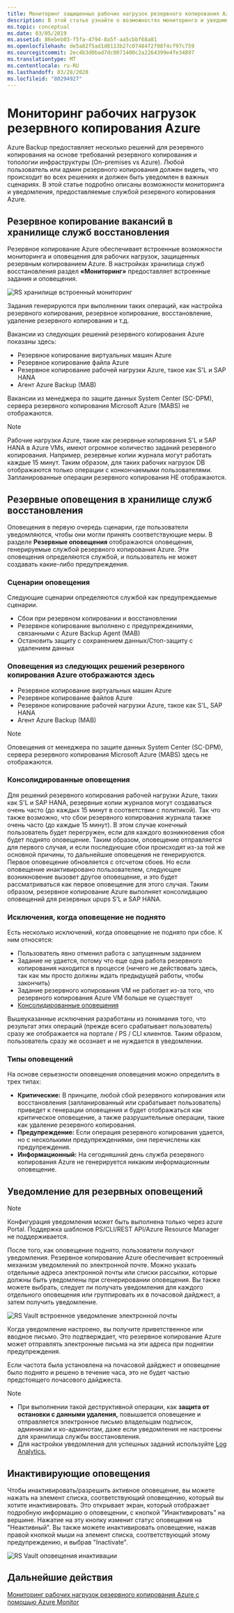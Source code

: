 ```yaml
---
title: Мониторинг защищенных рабочих нагрузок резервного копирования Azure
description: В этой статье узнайте о возможностях мониторинга и уведомления для рабочих нагрузок резервного копирования Azure с помощью портала Azure.
ms.topic: conceptual
ms.date: 03/05/2019
ms.assetid: 86ebeb03-f5fa-4794-8a5f-aa5cbbf68a81
ms.openlocfilehash: de5a82f5ad1d8113b27c07484f2f08f4cf97c759
ms.sourcegitcommit: 2ec4b3d0bad7dc0071400c2a2264399e4fe34897
ms.translationtype: MT
ms.contentlocale: ru-RU
ms.lasthandoff: 03/28/2020
ms.locfileid: "80294927"
---
```

# <a name="monitoring-azure-backup-workloads"></a>Мониторинг рабочих нагрузок резервного копирования Azure

Azure Backup предоставляет несколько решений для резервного копирования на основе требований резервного копирования и топологии инфраструктуры (On-premises vs Azure). Любой пользователь или админ резервного копирования должен видеть, что происходит во всех решениях и должен быть уведомлен в важных сценариях. В этой статье подробно описаны возможности мониторинга и уведомления, предоставляемые службой резервного копирования Azure.

## <a name="backup-jobs-in-recovery-services-vault"></a>Резервное копирование вакансий в хранилище служб восстановления

Резервное копирование Azure обеспечивает встроенные возможности мониторинга и оповещения для рабочих нагрузок, защищенных резервным копированием Azure. В настройках хранилища служб восстановления раздел **«Мониторинг»** предоставляет встроенные задания и оповещения.

![RS хранилище встроенный мониторинг](media/backup-azure-monitoring-laworkspace/rs-vault-inbuiltmonitoring.png)

Задания генерируются при выполнении таких операций, как настройка резервного копирования, резервное копирование, восстановление, удаление резервного копирования и т.д.

Вакансии из следующих решений резервного копирования Azure показаны здесь:

- Резервное копирование виртуальных машин Azure
- Резервное копирование файла Azure
- Резервное копирование рабочей нагрузки Azure, такое как S'L и SAP HANA
- Агент Azure Backup (MAB)

Вакансии из менеджера по защите данных System Center (SC-DPM), сервера резервного копирования Microsoft Azure (MABS) не отображаются.

> [!NOTE]
> Рабочие нагрузки Azure, такие как резервные копирования S'L и SAP HANA в Azure VMs, имеют огромное количество заданий резервного копирования. Например, резервные копии журнала могут работать каждые 15 минут. Таким образом, для таких рабочих нагрузок DB отображаются только операции с конкончаемыми пользователями. Запланированные операции резервного копирования НЕ отображаются.

## <a name="backup-alerts-in-recovery-services-vault"></a>Резервные оповещения в хранилище служб восстановления

Оповещения в первую очередь сценарии, где пользователи уведомляются, чтобы они могли принять соответствующие меры. В разделе **Резервные оповещения** отображаются оповещения, генерируемые службой резервного копирования Azure. Эти оповещения определяются службой, и пользователь не может создавать какие-либо предупреждения.

### <a name="alert-scenarios"></a>Сценарии оповещения

Следующие сценарии определяются службой как предупреждаемые сценарии.

- Сбои при резервном копировании и восстановлении
- Резервное копирование выполнено с предупреждениями, связанными с Azure Backup Agent (MAB)
- Остановить защиту с сохранением данных/Стоп-защиту с удалением данных

### <a name="alerts-from-the-following-azure-backup-solutions-are-shown-here"></a>Оповещения из следующих решений резервного копирования Azure отображаются здесь

- Резервное копирование виртуальных машин Azure
- Резервное копирование файлов Azure
- Резервное копирование рабочей нагрузки Azure, такое как S'L, SAP HANA
- Агент Azure Backup (MAB)

> [!NOTE]
> Оповещения от менеджера по защите данных System Center (SC-DPM), сервера резервного копирования Microsoft Azure (MABS) здесь не отображаются.

### <a name="consolidated-alerts"></a>Консолидированные оповещения

Для решений резервного копирования рабочей нагрузки Azure, таких как S'L и SAP HANA, резервные копии журналов могут создаваться очень часто (до каждых 15 минут в соответствии с политикой). Так что также возможно, что сбои резервного копирования журнала также очень часто (до каждые 15 минут). В этом случае конечный пользователь будет перегружен, если для каждого возникновения сбоя будет поднято оповещение. Таким образом, оповещение отправляется для первого случая, и если последующие сбои происходят из-за той же основной причины, то дальнейшие оповещения не генерируются. Первое оповещение обновляется с отсчетом сбоев. Но если оповещение инактивировано пользователем, следующее возникновение вызовет другое оповещение, и это будет рассматриваться как первое оповещение для этого случая. Таким образом, резервное копирование Azure выполняет консолидацию оповещений для резервных upups S'L и SAP HANA.

### <a name="exceptions-when-an-alert-is-not-raised"></a>Исключения, когда оповещение не поднято

Есть несколько исключений, когда оповещение не поднято при сбое. К ним относятся:

- Пользователь явно отменил работа с запущенным заданием
- Задание не удается, потому что еще одна работа резервного копирования находится в процессе (ничего не действовать здесь, так как мы просто должны ждать предыдущей работы, чтобы закончить)
- Задание резервного копирования VM не работает из-за того, что резервного копирования Azure VM больше не существует
- [Консолидированные оповещения](#consolidated-alerts)

Вышеуказанные исключения разработаны из понимания того, что результат этих операций (прежде всего срабатывает пользователь) сразу же отображается на портале / PS / CLI клиентов. Таким образом, пользователь сразу же осознает и не нуждается в уведомлении.

### <a name="alert-types"></a>Типы оповещений

На основе серьезности оповещения оповещения можно определить в трех типах:

- **Критические:** В принципе, любой сбой резервного копирования или восстановления (запланированный или срабатывает пользователь) приведет к генерации оповещения и будет отображаться как критическое оповещение, а также разрушительные операции, такие как удаление резервного копирования.
- **Предупреждение:** Если операция резервного копирования удается, но с несколькими предупреждениями, они перечислены как предупреждения.
- **Информационный:** На сегодняшний день служба резервного копирования Azure не генерируется никаким информационным оповещение.

## <a name="notification-for-backup-alerts"></a>Уведомление для резервных оповещений

> [!NOTE]
> Конфигурация уведомления может быть выполнена только через azure Portal. Поддержка шаблонов PS/CLI/REST API/Azure Resource Manager не поддерживается.

После того, как оповещение поднято, пользователи получают уведомления. Резервное копирование Azure обеспечивает встроенный механизм уведомлений по электронной почте. Можно указать отдельные адреса электронной почты или списки рассылки, которые должны быть уведомлены при сгенерировании оповещения. Вы также можете выбрать, следует ли получать уведомления для каждого отдельного оповещения или группировать их в почасовой дайджест, а затем получить уведомление.

![RS Vault встроенное уведомление электронной почты](media/backup-azure-monitoring-laworkspace/rs-vault-inbuiltnotification.png)

Когда уведомление настроено, вы получите приветственное или вводное письмо. Это подтверждает, что резервное копирование Azure может отправлять электронные письма на эти адреса при поднятии предупреждения.<br>

Если частота была установлена на почасовой дайджест и оповещение было поднято и решено в течение часа, это не будет частью предстоящего почасового дайджеста.

> [!NOTE]
>
> - При выполнении такой деструктивной операции, как **защита от остановки с данными удаления,** повышается оповещение и отправляется электронное письмо владельцам подписок, админикам и ко-админотам, даже если уведомления не настроены для хранилища службы восстановления.
> - Для настройки уведомления для успешных заданий используйте [Log Analytics.](backup-azure-monitoring-use-azuremonitor.md#using-log-analytics-workspace)

## <a name="inactivating-alerts"></a>Инактивирующие оповещения

Чтобы инактивировать/разрешить активное оповещение, вы можете нажать на элемент списка, соответствующий оповещению, который вы хотите инактивировать. Это открывает экран, который отображает подробную информацию о оповещении, с кнопкой "Инактивировать" на вершине. Нажатие на эту кнопку изменит статус оповещения на "Неактивный". Вы также можете инактивировать оповещение, нажав правой кнопкой мыши на элемент списка, соответствующий этому предупреждению, и выбрав "Inactivate".

![RS Vault оповещения инактивации](media/backup-azure-monitoring-laworkspace/vault-alert-inactivation.png)

## <a name="next-steps"></a>Дальнейшие действия

[Мониторинг рабочих нагрузок резервного копирования Azure с помощью Azure Monitor](backup-azure-monitoring-use-azuremonitor.md)
